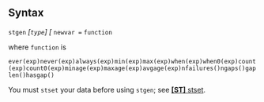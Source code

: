 ## Syntax

`stgen` _\[`type`\] \[_ `newvar =`
`function`

where `function` is

`ever(exp)never(exp)always(exp)min(exp)max(exp)when(exp)when0(exp)count(exp)count0(exp)minage(exp)maxage(exp)avgage(exp)nfailures()ngaps()gaplen()hasgap()`

You must `stset` your data before using `stgen`; see
[<strong>[ST]</strong> stset](http://www.stata.com/help.cgi?stset).
